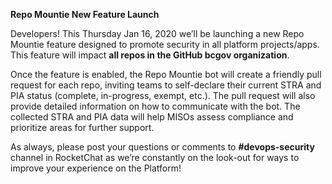 
**Repo Mountie New Feature Launch**

Developers! This Thursday Jan 16, 2020 we’ll be launching a new Repo Mountie feature designed to promote security in all platform projects/apps. This feature will impact **all repos in the GitHub bcgov organization**.

Once the feature is enabled, the Repo Mountie bot will create a friendly pull request for each repo, inviting teams to self-declare their current STRA and PIA status (complete, in-progress, exempt, etc.). The pull request will also provide detailed information on how to communicate with the bot. The collected STRA and PIA data will help MISOs assess compliance and prioritize areas for further support.

As always, please post your questions or comments to **#devops-security** channel in RocketChat as we’re constantly on the look-out for ways to improve your experience on the Platform!